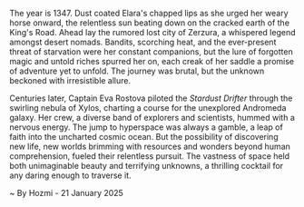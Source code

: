 
The year is 1347.  Dust coated Elara's chapped lips as she urged her weary horse onward, the relentless sun beating down on the cracked earth of the King's Road.  Ahead lay the rumored lost city of Zerzura, a whispered legend amongst desert nomads.  Bandits, scorching heat, and the ever-present threat of starvation were her constant companions, but the lure of forgotten magic and untold riches spurred her on, each creak of her saddle a promise of adventure yet to unfold.  The journey was brutal, but the unknown beckoned with irresistible allure.


Centuries later, Captain Eva Rostova piloted the *Stardust Drifter* through the swirling nebula of Xylos, charting a course for the unexplored Andromeda galaxy.  Her crew, a diverse band of explorers and scientists, hummed with a nervous energy.  The jump to hyperspace was always a gamble, a leap of faith into the uncharted cosmic ocean.  But the possibility of discovering new life, new worlds brimming with resources and wonders beyond human comprehension, fueled their relentless pursuit. The vastness of space held both unimaginable beauty and terrifying unknowns, a thrilling cocktail for any daring enough to traverse it.

~ By Hozmi - 21 January 2025
